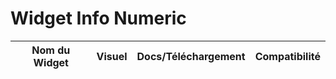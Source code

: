 # Widget Info Numeric

Nom du Widget | Visuel | Docs/Téléchargement | Compatibilité
--- | --- | --- | ---